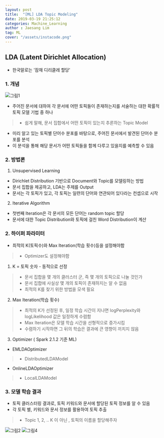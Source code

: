```yaml
---
layout: post
title:  "[ML] LDA Topic Modeling"
date: 2019-03-19 21:25:12
categories: Machine_Learning
author : Jaesang Lim
tag: ML
cover: "/assets/instacode.png"
---
```


## LDA (Latent Dirichlet Allocation)
- 한국말로는 '잠재 디리클레 할당' 

### 1. 개념
![그림1](https://user-images.githubusercontent.com/12586821/54606389-12574a00-4a8f-11e9-9778-3e0d2d04dec2.png)

- 주어진 문서에 대하여 각 문서에 어떤 토픽들이 존재하는지를 서술하는 대한 확률적 토픽 모델 기법 중 하나
> - 쉽게 말해, 문서 집합에서 어떤 토픽이 있는지 추론하는 Topic Model
- 미리 알고 있는 토픽별 단어수 분포를 바탕으로, 주어진 문서에서 발견된 단어수 분포를 분석
- 이 분석을 통해 해당 문서가 어떤 토픽들을 함께 다루고 있을지를 예측할 수 있음


### 2. 방법론
1. Unsupervised Learning 
  - Dirichlet Distribution 기반으로 Document와 Topic를 모델링하는 방법
  - 문서 집합을 제공하고, LDA는 주제를 Output
  - 문서는 각 토픽가 있고, 각 토픽는 일련의 단어와 연관되어 있다라는 컨셉으로 시작 

2. Iterative Algorithm
  - 첫번째 Iteration은 각 문서의 모든 단어는 random topic 할당 
  - 문서에 대한 Topic Distribution와 토픽에 걸친 Word Distribution이 계산 

### 2. 하이퍼 파라미터 

- 최적의 K(토픽수)와 Max Iteration(학습 횟수)등을 설정해야함
> - Optimizer도 설정해야함

1. K = 토픽 숫자 - 동적으로 선정
> - 문서 집합을 몇 개의 클러스터 군, 즉 몇 개의 토픽으로 나눌 것인가
> - 문서 집합에 사실상 몇 개의 토픽이 존재하지는 알 수 없음
> - 최적의 K를 찾기 위한 방법을 모색 필요

2. Max Iteration(학습 횟수)
> - 최적의 K가 선정된 후, 일정 학습 시간이 지나면 logPerplexity와 logLikelihood 값은 일정하게 수렴함
> - Max Iteration은 모델 학습 시간을 선형적으로 증가시킴
> - 수렴하기 시작하면 그 뒤의 학습은 결과에 큰 영향이 끼치지 않음 

3. Optimizer ( Spark 2.1.2 기준 ML)
- EMLDAOptimizer 
> - DistributedLDAModel
- OnlineLDAOptimizer 
> - LocalLDAModel


### 3. 모델 학습 결과

- 토픽 클러스터링 결과로, 토픽 키워드와 문서에 할당된 토픽 정보를 알 수 있음
- 각 토픽 별, 키워드와 문서 정보를 활용하여 토픽 추출
> - Topic 1, 2, .. K 이 아닌 , 토픽의 이름을 할당해주자


![그림2](https://user-images.githubusercontent.com/12586821/54606390-12efe080-4a8f-11e9-8369-e7d6ebc55c7f.png)
![그림4](https://user-images.githubusercontent.com/12586821/54606391-12efe080-4a8f-11e9-82d6-55ef45f3c596.png)


